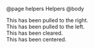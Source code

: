 @page helpers Helpers
@body
<div class="pull-right">This has been pulled to the right.</div>
<div class="pull-left">This has been pulled to the left.</div>
<div class="clear">This has been cleared.</div>
<div class="center">This has been centered.</div>